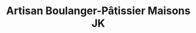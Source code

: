 ---
title: "Artisan Boulanger-Pâtissier Maisons JK"
url: /trouville-sur-mer/artisan-boulanger-patissier-maisons-jk/
shop: boulangerie
---